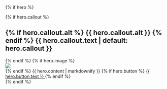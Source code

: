 {% if hero %}
<section class="usa-hero" aria-label="Introduction";>
  <div class="grid-container">
    <div class="usa-hero__callout">
      {% if hero.callout %}
      <h1 class="usa-hero__heading">
        {% if hero.callout.alt %}
        <span class="usa-hero__heading--alt">{{ hero.callout.alt }}</span>
        {% endif %}
        {{ hero.callout.text | default: hero.callout }}
      </h1>
      {% endif %}
       {% if hero.image %} 
    <div class="hero-image"><img src="{{ hero.image }}" /></div>
  {% endif %}
      {{ hero.content | markdownify }}
      {% if hero.button %}
      <a class="usa-button"
        href="{{ hero.button.href | relative_url }}">
        {{ hero.button.text }}
      </a>
      {% endif %}
    </div>
  </div>
</section>
{% endif %}